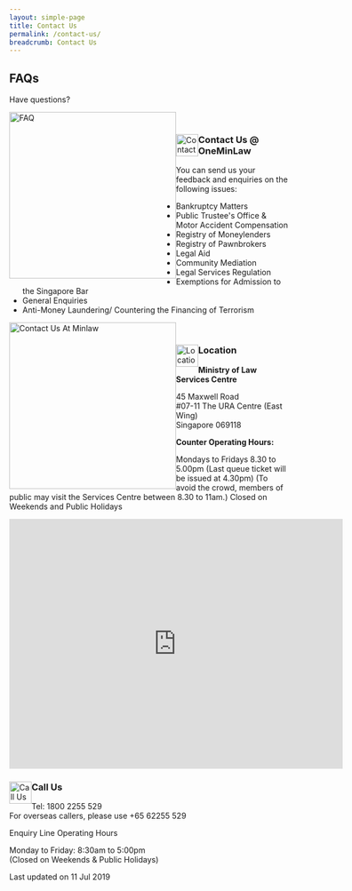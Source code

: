 ```yaml
---
layout: simple-page
title: Contact Us
permalink: /contact-us/
breadcrumb: Contact Us
---
```


<style>
  .image {margin-bottom: 1em;}
</style>

FAQs
---

Have questions?

<div class="image">
  <a href="https://va.ecitizen.gov.sg/cfp/customerPages/mlaw/explorefaq.aspx"><img src="/images/mlaw-faq.png/" title="FAQ" alt="FAQ" style="width: 300px; float: left;"></a>
</div><br>

<div class="paragraphs">
   <a href="https://eservices.mlaw.gov.sg/enquiry/">
   <img style="float:left; width: 40px;" src="/images/enq.png/" title="Contact Us" alt="Contact Us"></a>
   <div class="content-heading">
   <h3> Contact Us @ OneMinLaw</h3>
  </div>
</div>

You can send us your feedback and enquiries on the following issues: 

* Bankruptcy Matters
* Public Trustee's Office & Motor Accident Compensation
* Registry of Moneylenders
* Registry of Pawnbrokers
* Legal Aid
* Community Mediation
* Legal Services Regulation
* Exemptions for Admission to the Singapore Bar
* General Enquiries
* Anti-Money Laundering/ Countering the Financing of Terrorism

<div class="image">
  <a href="https://eservices.mlaw.gov.sg/enquiry/"><img src="/images/mlaw-contactus.png/" title="Contact Us At Minlaw" alt="Contact Us At Minlaw" style="width: 300px; float: left;"></a>
</div><br>

<div class="paragraphs">
   <a href="https://eservices.mlaw.gov.sg/enquiry/">
   <img style="float:left; width: 40px;" src="/images/loc.png/" title="Location" alt="Location"></a>
   <div class="content-heading">
   <h3> Location</h3>
  </div>
</div>

**Ministry of Law Services Centre**

45 Maxwell Road<br>
#07-11 The URA Centre (East Wing)<br>
Singapore 069118

**Counter Operating Hours:**

Mondays to Fridays 8.30 to 5.00pm (Last queue ticket will be issued at 4.30pm)
(To avoid the crowd, members of public may visit the Services Centre between 8.30 to 11am.)
Closed on Weekends and Public Holidays

<iframe src="https://www.google.com/maps/embed?pb=!1m18!1m12!1m3!1d3988.822848251594!2d103.84365931492538!3d1.2799253621522304!2m3!1f0!2f0!3f0!3m2!1i1024!2i768!4f13.1!3m3!1m2!1s0x31da190d593a26ad%3A0x59b7a80e5c764ef5!2sURA+Workers!5e0!3m2!1sen!2ssg!4v1562046377422!5m2!1sen!2ssg" title="URA Workers Map" width="600" height="450" frameborder="0" style="border:0" allowfullscreen></iframe><br>

<div class="paragraphs">
   <a href="https://eservices.mlaw.gov.sg/enquiry/">
   <img style="float:left; width: 40px;" src="/images/call.png/" title="Call Us" alt="Call Us"></a>
   <div class="content-heading">
   <h3> Call Us</h3>
  </div>
</div>

Tel: 1800 2255 529<br>
For overseas callers, please use +65 62255 529

Enquiry Line Operating Hours

Monday to Friday: 8:30am to 5:00pm<br>
(Closed on Weekends & Public Holidays)

<p class="right-side-updated">Last updated on 11 Jul 2019</p> 
